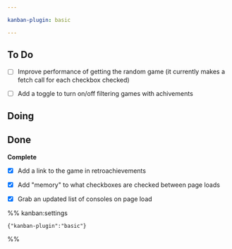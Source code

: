 ```yaml
---

kanban-plugin: basic

---
```


## To Do

- [ ] Improve performance of getting the random game (it currently makes a fetch call for each checkbox checked)
- [ ] Add a toggle to turn on/off filtering games with achivements


## Doing



## Done

**Complete**
- [x] Add a link to the game in retroachievements
- [x] Add "memory" to what checkboxes are checked between page loads
- [x] Grab an updated list of consoles on page load




%% kanban:settings
```
{"kanban-plugin":"basic"}
```
%%